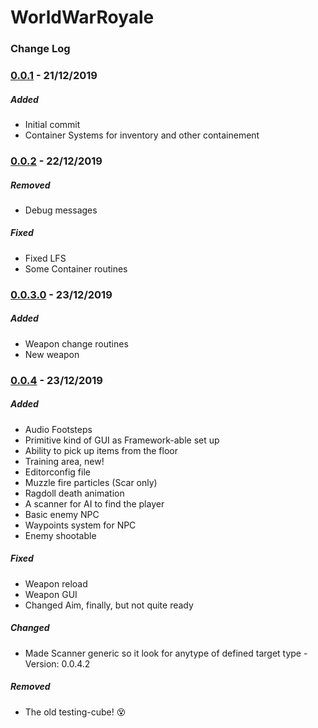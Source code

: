 # WorldWarRoyale


### Change Log

### [0.0.1] - 21/12/2019

##### Added

- Initial commit
- Container Systems for inventory and other containement

### [0.0.2] - 22/12/2019

##### Removed

- Debug messages

##### Fixed

- Fixed LFS
- Some Container routines

### [0.0.3.0] - 23/12/2019

##### Added

- Weapon change routines
- New weapon

### [0.0.4] - 23/12/2019

##### Added

- Audio Footsteps
- Primitive kind of GUI as Framework-able set up
- Ability to pick up items from the floor
- Training area, new!
- Editorconfig file
- Muzzle fire particles (Scar only)
- Ragdoll death animation
- A scanner for AI to find the player
- Basic enemy NPC
- Waypoints system for NPC
- Enemy shootable 

##### Fixed

- Weapon reload
- Weapon GUI
- Changed Aim, finally, but not quite ready

##### Changed
- Made Scanner generic so it look for anytype of defined target type - Version: 0.0.4.2

##### Removed

- The old testing-cube! :dizzy_face:



[0.0.1]: https://github.com/omediadon/WorldWarRoyale/compare/0.0.2...0.0.3.0
[0.0.2]: https://github.com/omediadon/WorldWarRoyale/compare/0.0.2...0.0.3.0
[0.0.3.0]: https://github.com/omediadon/WorldWarRoyale/compare/0.0.2...0.0.3.0
[0.0.4]: https://github.com/omediadon/WorldWarRoyale/compare/0.0.3.0...0.0.4